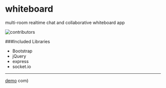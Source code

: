 whiteboard
==========

multi-room realtime chat and collaborative whiteboard app

![contributors](http://i42.photobucket.com/albums/e316/tanasiliev/whiteboard_zpse281711f.png)


###Included Libraries

* Bootstrap
* jQuery
* express
* socket.io


---

 [demo](http://simple-whiteboard.herokuapp.com) com) 
